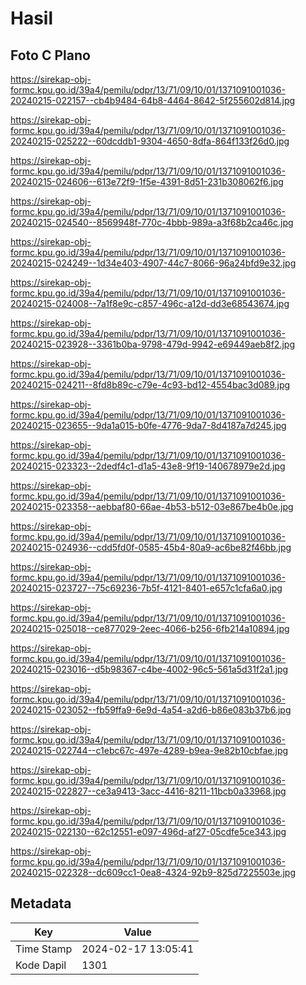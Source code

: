 # Hasil

## Foto C Plano

https://sirekap-obj-formc.kpu.go.id/39a4/pemilu/pdpr/13/71/09/10/01/1371091001036-20240215-022157--cb4b9484-64b8-4464-8642-5f255602d814.jpg

https://sirekap-obj-formc.kpu.go.id/39a4/pemilu/pdpr/13/71/09/10/01/1371091001036-20240215-025222--60dcddb1-9304-4650-8dfa-864f133f26d0.jpg

https://sirekap-obj-formc.kpu.go.id/39a4/pemilu/pdpr/13/71/09/10/01/1371091001036-20240215-024606--613e72f9-1f5e-4391-8d51-231b308062f6.jpg

https://sirekap-obj-formc.kpu.go.id/39a4/pemilu/pdpr/13/71/09/10/01/1371091001036-20240215-024540--8569948f-770c-4bbb-989a-a3f68b2ca46c.jpg

https://sirekap-obj-formc.kpu.go.id/39a4/pemilu/pdpr/13/71/09/10/01/1371091001036-20240215-024249--1d34e403-4907-44c7-8066-96a24bfd9e32.jpg

https://sirekap-obj-formc.kpu.go.id/39a4/pemilu/pdpr/13/71/09/10/01/1371091001036-20240215-024008--7a1f8e9c-c857-496c-a12d-dd3e68543674.jpg

https://sirekap-obj-formc.kpu.go.id/39a4/pemilu/pdpr/13/71/09/10/01/1371091001036-20240215-023928--3361b0ba-9798-479d-9942-e69449aeb8f2.jpg

https://sirekap-obj-formc.kpu.go.id/39a4/pemilu/pdpr/13/71/09/10/01/1371091001036-20240215-024211--8fd8b89c-c79e-4c93-bd12-4554bac3d089.jpg

https://sirekap-obj-formc.kpu.go.id/39a4/pemilu/pdpr/13/71/09/10/01/1371091001036-20240215-023655--9da1a015-b0fe-4776-9da7-8d4187a7d245.jpg

https://sirekap-obj-formc.kpu.go.id/39a4/pemilu/pdpr/13/71/09/10/01/1371091001036-20240215-023323--2dedf4c1-d1a5-43e8-9f19-140678979e2d.jpg

https://sirekap-obj-formc.kpu.go.id/39a4/pemilu/pdpr/13/71/09/10/01/1371091001036-20240215-023358--aebbaf80-66ae-4b53-b512-03e867be4b0e.jpg

https://sirekap-obj-formc.kpu.go.id/39a4/pemilu/pdpr/13/71/09/10/01/1371091001036-20240215-024936--cdd5fd0f-0585-45b4-80a9-ac6be82f46bb.jpg

https://sirekap-obj-formc.kpu.go.id/39a4/pemilu/pdpr/13/71/09/10/01/1371091001036-20240215-023727--75c69236-7b5f-4121-8401-e657c1cfa6a0.jpg

https://sirekap-obj-formc.kpu.go.id/39a4/pemilu/pdpr/13/71/09/10/01/1371091001036-20240215-025018--ce877029-2eec-4066-b256-6fb214a10894.jpg

https://sirekap-obj-formc.kpu.go.id/39a4/pemilu/pdpr/13/71/09/10/01/1371091001036-20240215-023016--d5b98367-c4be-4002-96c5-561a5d31f2a1.jpg

https://sirekap-obj-formc.kpu.go.id/39a4/pemilu/pdpr/13/71/09/10/01/1371091001036-20240215-023052--fb59ffa9-6e9d-4a54-a2d6-b86e083b37b6.jpg

https://sirekap-obj-formc.kpu.go.id/39a4/pemilu/pdpr/13/71/09/10/01/1371091001036-20240215-022744--c1ebc67c-497e-4289-b9ea-9e82b10cbfae.jpg

https://sirekap-obj-formc.kpu.go.id/39a4/pemilu/pdpr/13/71/09/10/01/1371091001036-20240215-022827--ce3a9413-3acc-4416-8211-11bcb0a33968.jpg

https://sirekap-obj-formc.kpu.go.id/39a4/pemilu/pdpr/13/71/09/10/01/1371091001036-20240215-022130--62c12551-e097-496d-af27-05cdfe5ce343.jpg

https://sirekap-obj-formc.kpu.go.id/39a4/pemilu/pdpr/13/71/09/10/01/1371091001036-20240215-022328--dc609cc1-0ea8-4324-92b9-825d7225503e.jpg


## Metadata

| Key        | Value               |
| ---------- | ------------------- |
| Time Stamp | 2024-02-17 13:05:41 |
| Kode Dapil | 1301                |



